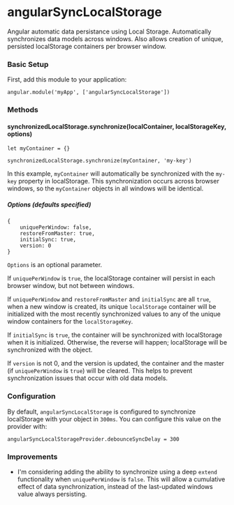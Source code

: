 # angularSyncLocalStorage

Angular automatic data persistance using Local Storage. Automatically synchronizes data models across windows. Also allows creation of unique, persisted localStorage containers per browser window.

### Basic Setup

First, add this module to your application:

	angular.module('myApp', ['angularSyncLocalStorage'])

### Methods

#### synchronizedLocalStorage.synchronize(localContainer, localStorageKey, options)

	let myContainer = {}

	synchronizedLocalStorage.synchronize(myContainer, 'my-key')

In this example, `myContainer` will automatically be synchronized with the `my-key` property in localStorage. This synchronization occurs across browser windows, so the `myContainer` objects in all windows will be identical.


##### Options (defaults specified)

	{
		uniquePerWindow: false,
		restoreFromMaster: true,
		initialSync: true,
		version: 0
	}

`Options` is an optional parameter.

If `uniquePerWindow` is `true`, the localStorage container will persist in each browser window, but not between windows.


If `uniquePerWindow` and `restoreFromMaster` and `initialSync` are all `true`, when a new window is created, its unique `localStorage` container will be initialized with the most recently synchronized values to any of the unique window containers for the `localStorageKey`.

If `initialSync` is `true`, the container will be synchronized with localStorage when it is initialized. Otherwise, the reverse will happen; localStorage will be synchronized with the object.

If `version` is not 0, and the version is updated, the container and the master (if `uniquePerWindow` is `true`) will be cleared. This helps to prevent synchronization issues that occur with old data models.

### Configuration

By default, `angularSyncLocalStorage` is configured to synchronize localStorage with your object in `300ms`. You can configure this value on the provider with:

	angularSyncLocalStorageProvider.debounceSyncDelay = 300

### Improvements

- I'm considering adding the ability to synchronize using a deep `extend` functionality when `uniquePerWindow` is `false`. This will allow a cumulative effect of data synchronization, instead of the last-updated windows value always persisting.